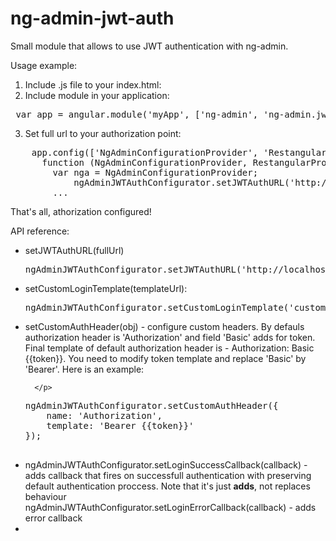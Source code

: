 # ng-admin-jwt-auth
Small module that allows to use JWT authentication with ng-admin.

Usage example:<br>
1) Include .js file to your index.html: 
2) Include module in your application:<br>
<pre> var app = angular.module('myApp', ['ng-admin', 'ng-admin.jwt-auth']);</pre>
3) Set full url to your authorization point: 
<pre>
    app.config(['NgAdminConfigurationProvider', 'RestangularProvider', 'ngAdminJWTAuthConfiguratorProvider', 
      function (NgAdminConfigurationProvider, RestangularProvider, <b>ngAdminJWTAuthConfigurator</b>) {
        var nga = NgAdminConfigurationProvider;
		    ngAdminJWTAuthConfigurator.setJWTAuthURL('http://localhost:3001/login');
        ...
</pre>

That's all, athorization configured!

API reference:
<ul>
  <li>
    setJWTAuthURL(fullUrl)
<pre>
ngAdminJWTAuthConfigurator.setJWTAuthURL('http://localhost:3001/login');
</pre>
  </li>
  <li>
    setCustomLoginTemplate(templateUrl):
<pre>
ngAdminJWTAuthConfigurator.setCustomLoginTemplate('customLoginTemplate.html');
</pre>
  </li>
    <li>
      <p>setCustomAuthHeader(obj) - configure custom headers. By defauls authorization header is 'Authorization' and field
      'Basic' adds for token. Final template of default authorization header is - Authorization: Basic {{token}}. You need to modify 
      token template and replace 'Basic' by 'Bearer'. Here is an example:
        
      </p>
      
<pre>
ngAdminJWTAuthConfigurator.setCustomAuthHeader({
	name: 'Authorization',
	template: 'Bearer {{token}}'
});

</pre>
  </li>
  <li>
  	ngAdminJWTAuthConfigurator.setLoginSuccessCallback(callback) - adds callback that fires on successfull 			authentication with preserving default authentication proccess. Note that it's just <b>adds</b>, not replaces behaviour
  </li>
  	ngAdminJWTAuthConfigurator.setLoginErrorCallback(callback) - adds error callback
  <li>
  </ll>
</ul>
